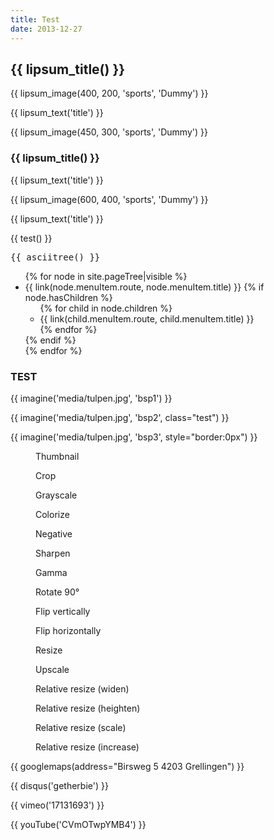 ```yaml
---
title: Test
date: 2013-12-27
---
```


## {{ lipsum_title() }}

{{ lipsum_image(400, 200, 'sports', 'Dummy') }}

{{ lipsum_text('title') }}

{{ lipsum_image(450, 300, 'sports', 'Dummy') }}

### {{ lipsum_title() }}

{{ lipsum_text('title') }}

{{ lipsum_image(600, 400, 'sports', 'Dummy') }}

{{ lipsum_text('title') }}

{{ test() }}

<pre>{{ asciitree() }}</pre>

<ul>
{% for node in site.pageTree|visible %}
<li>{{ link(node.menuItem.route, node.menuItem.title) }}
    {% if node.hasChildren %}
    <ul>
        {% for child in node.children %}
        <li>{{ link(child.menuItem.route, child.menuItem.title) }}</li>
        {% endfor %}
    </ul>
    {% endif %}
</li>
{% endfor %}
</ul>

### TEST

{{ imagine('media/tulpen.jpg', 'bsp1') }}

{{ imagine('media/tulpen.jpg', 'bsp2', class="test") }}

{{ imagine('media/tulpen.jpg', 'bsp3', style="border:0px") }}


<div class="gallery">
<figure><img src="{{ 'media/tulpen.jpg'|imagine('bsp1') }}" alt="" /><figcaption>Thumbnail</figcaption></figure>
<figure><img src="{{ 'media/tulpen.jpg'|imagine('bsp2') }}" alt="" /><figcaption>Crop</figcaption></figure>
<figure><img src="{{ 'media/tulpen.jpg'|imagine('bsp3') }}" alt="" /><figcaption>Grayscale</figcaption></figure>
<figure><img src="{{ 'media/tulpen.jpg'|imagine('bsp4') }}" alt="" /><figcaption>Colorize</figcaption></figure>
<figure><img src="{{ 'media/tulpen.jpg'|imagine('bsp5') }}" alt="" /><figcaption>Negative</figcaption></figure>
<figure><img src="{{ 'media/tulpen.jpg'|imagine('bsp6') }}" alt="" /><figcaption>Sharpen</figcaption></figure>
<figure><img src="{{ 'media/tulpen.jpg'|imagine('bsp7') }}" alt="" /><figcaption>Gamma</figcaption></figure>
<figure><img src="{{ 'media/tulpen.jpg'|imagine('bsp8') }}" alt="" /><figcaption>Rotate 90°</figcaption></figure>
<figure><img src="{{ 'media/tulpen.jpg'|imagine('bsp9') }}" alt="" /><figcaption>Flip vertically</figcaption></figure>
<figure><img src="{{ 'media/tulpen.jpg'|imagine('bsp10') }}" alt="" /><figcaption>Flip horizontally</figcaption></figure>
<figure><img src="{{ 'media/tulpen.jpg'|imagine('bsp11') }}" alt="" /><figcaption>Resize</figcaption></figure>
<figure><img src="{{ 'media/tulpen.jpg'|imagine('bsp12') }}" alt="" /><figcaption>Upscale</figcaption></figure>
<figure><img src="{{ 'media/tulpen.jpg'|imagine('bsp13') }}" alt="" /><figcaption>Relative resize (widen)</figcaption></figure>
<figure><img src="{{ 'media/tulpen.jpg'|imagine('bsp14') }}" alt="" /><figcaption>Relative resize (heighten)</figcaption></figure>
<figure><img src="{{ 'media/tulpen.jpg'|imagine('bsp15') }}" alt="" /><figcaption>Relative resize (scale)</figcaption></figure>
<figure><img src="{{ 'media/tulpen.jpg'|imagine('bsp16') }}" alt="" /><figcaption>Relative resize (increase)</figcaption></figure>
</div>


{{ googlemaps(address="Birsweg 5 4203 Grellingen") }}

{{ disqus('getherbie') }}

{{ vimeo('17131693') }}

{{ youTube('CVmOTwpYMB4') }}
